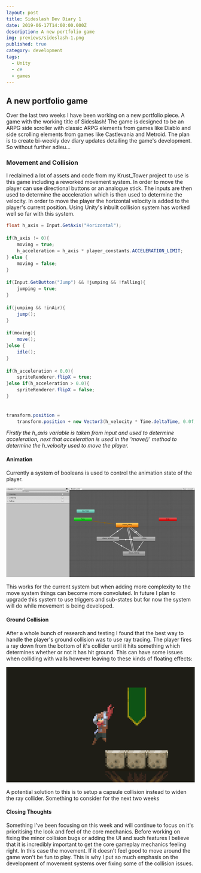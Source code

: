```yaml
---
layout: post
title: Sideslash Dev Diary 1
date: 2019-06-17T14:00:00.000Z
description: A new portfolio game
img: previews/sideslash-1.png
published: true
category: development
tags:
  - Unity
  - c#
  - games
---
```

## A new portfolio game

Over the last two weeks I have been working on a new portfolio piece. A game with the working title of Sideslash! The game is designed to be an ARPG side scroller with classic ARPG elements from games like Diablo and side scrolling elements from games like Castlevania and Metroid. The plan is to create bi-weekly dev diary updates detailing the game's development. So without further adieu...

### Movement and Collision

I reclaimed a lot of assets and code from my Krust_Tower project to use is this game including a reworked movement system. In order to move the player can use directional buttons or an analogue stick. The inputs are then used to determine the acceleration which is then used to determine the velocity. In order to move the player the horizontal velocity is added to the player's current position. Using Unity's inbuilt collision system has worked well so far with this system.

```c#
float h_axis = Input.GetAxis("Horizontal");
        
if(h_axis != 0){
    moving = true;
    h_acceleration = h_axis * player_constants.ACCELERATION_LIMIT;
} else {
    moving = false;
}

if(Input.GetButton("Jump") && !jumping && !falling){
    jumping = true;
}

if(jumping && !inAir){
    jump();
}

if(moving){
    move();
}else {
    idle();
}

if(h_acceleration < 0.0){
    spriteRenderer.flipX = true;
}else if(h_acceleration > 0.0){
    spriteRenderer.flipX = false;
}


transform.position = 
    transform.position + new Vector3(h_velocity * Time.deltaTime, 0.0f, 0.0f);
```

*Firstly the h_axis variable is taken from input and used to determine acceleration, next that acceleration is used in the 'move()' method to determine the h_velocity used to move the player.*

#### Animation

Currently a system of booleans is used to control the animation state of the player.

![Animator](/assets/img/sideslash-animator-1.png)

This works for the current system but when adding more complexity to the move system things can become more convoluted. In future I plan to upgrade this system to use triggers and sub-states but for now the system will do while movement is being developed.

#### Ground Collision

After a whole bunch of research and testing I found that the best way to handle the player's ground collision was to use ray tracing. The player fires a ray down from the bottom of it's collider until it hits something which determines whether or not it has hit ground. This can have some issues when colliding with walls however leaving to these kinds of floating effects:

![Player Stuck](/assets/img/sideslash-player-stuck.png)

A potential solution to this is to setup a capsule collision instead to widen the ray collider. Something to consider for the next two weeks

#### Closing Thoughts

Something I've been focusing on this week and will continue to focus on it's prioritising the look and feel of the core mechanics. Before working on fixing the minor collision bugs or adding the UI and such features I believe that it is incredibly important to get the core gameplay mechanics feeling right. In this case the movement. If it doesn't feel good to move around the game won't be fun to play. This is why I put so much emphasis on the development of movement systems over fixing some of the collision issues.
